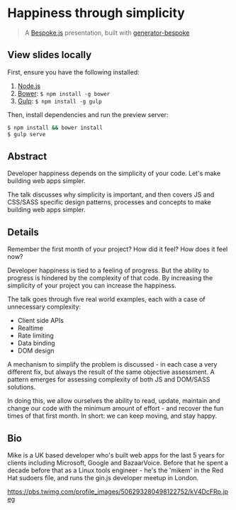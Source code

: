 # Happiness through simplicity
> A [Bespoke.js](http://markdalgleish.com/projects/bespoke.js) presentation, built with [generator-bespoke](https://github.com/markdalgleish/generator-bespoke)

## View slides locally

First, ensure you have the following installed:

1. [Node.js](http://nodejs.org)
2. [Bower](http://bower.io): `$ npm install -g bower`
3. [Gulp](http://gulpjs.com): `$ npm install -g gulp`

Then, install dependencies and run the preview server:

```bash
$ npm install && bower install
$ gulp serve
```

## Abstract

Developer happiness depends on the simplicity of your code. Let's make building web apps simpler.

The talk discusses why simplicity is important, and then covers JS and CSS/SASS specific design patterns, processes and concepts to make building web apps simpler.

## Details

Remember the first month of your project? How did it feel? How does it feel now?

Developer happiness is tied to a feeling of progress. But the ability to progress is hindered by the complexity of that code. By increasing the simplicity of your project you can increase the happiness.

The talk goes through five real world examples, each with a case of unnecessary complexity:

 - Client side APIs
 - Realtime
 - Rate limiting
 - Data binding
 - DOM design

A mechanism to simplify the problem is discussed - in each case a very different fix, but always the result of the same objective assessment. A pattern emerges for assessing complexity of both JS and DOM/SASS solutions.

In doing this, we allow ourselves the ability to read, update, maintain and change our code with the minimum amount of effort - and recover the fun times of that first month. In short: we can keep moving, and stay happy.

## Bio

Mike is a UK based developer who's built web apps for the last 5 years for clients including Microsoft, Google and BazaarVoice. Before that he spent a decade before that as a Linux tools engineer - he's the 'mikem' in the Red Hat sudoers file, and runs the gin.js developer meetup in London.

https://pbs.twimg.com/profile_images/506293280498122752/kV4DcFRp.jpeg

